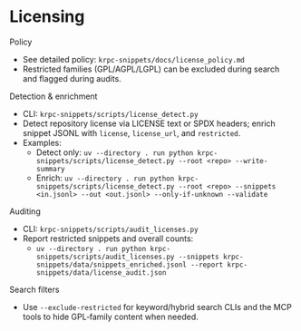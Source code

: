 # Licensing

Policy
- See detailed policy: `krpc-snippets/docs/license_policy.md`
- Restricted families (GPL/AGPL/LGPL) can be excluded during search and flagged during audits.

Detection & enrichment
- CLI: `krpc-snippets/scripts/license_detect.py`
- Detect repository license via LICENSE text or SPDX headers; enrich snippet JSONL with `license`, `license_url`, and `restricted`.
- Examples:
  - Detect only: `uv --directory . run python krpc-snippets/scripts/license_detect.py --root <repo> --write-summary`
  - Enrich: `uv --directory . run python krpc-snippets/scripts/license_detect.py --root <repo> --snippets <in.jsonl> --out <out.jsonl> --only-if-unknown --validate`

Auditing
- CLI: `krpc-snippets/scripts/audit_licenses.py`
- Report restricted snippets and overall counts:
  - `uv --directory . run python krpc-snippets/scripts/audit_licenses.py --snippets krpc-snippets/data/snippets_enriched.jsonl --report krpc-snippets/data/license_audit.json`

Search filters
- Use `--exclude-restricted` for keyword/hybrid search CLIs and the MCP tools to hide GPL‑family content when needed.


